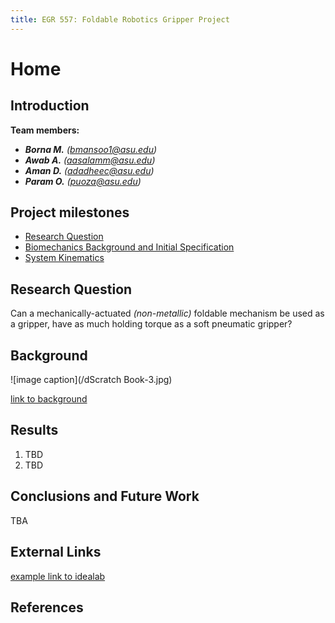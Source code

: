 ```yaml
---
title: EGR 557: Foldable Robotics Gripper Project
---
```


# Home

## Introduction

**Team members:**
* **_Borna M._** _(bmansoo1@asu.edu)_
* **_Awab A._** _(aasalamm@asu.edu)_
* **_Aman D._** _(adadheec@asu.edu)_
* **_Param O._** _(puoza@asu.edu)_

## Project milestones
* [Research Question](https://docs.google.com/document/d/1Ha8Uiep2JMpkxVQrtZwFXZW0HIIsaR5yVp42EbIovvU/edit?usp=sharing)
* [Biomechanics Background and Initial Specification](https://docs.google.com/document/d/1LMGEz92Ehj-N889kg9gg3nCI4tA_00SYzk7LXceA_Vg/edit?usp=sharing)
* [System Kinematics](https://colab.research.google.com/drive/17KaxnZZcgZ9umqyDV-NyMys-4oyCkL-D?usp=sharing)

## Research Question

Can a mechanically-actuated _(non-metallic)_ foldable mechanism be used as a gripper, have as much holding torque as a soft pneumatic gripper?

## Background

![image caption](/dScratch Book-3.jpg)

[link to background](/background)

## Results

1. TBD
2. TBD

## Conclusions and Future Work

TBA

## External Links

[example link to idealab](https://idealab.asu.edu)

## References
